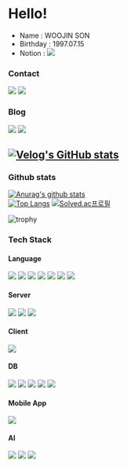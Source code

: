 # Hello!

- Name : WOOJIN SON
- Birthday : 1997.07.15  
- Notion : 
<a href="https://honorable-alto-0cf.notion.site/Son-Woojin-74fb7fd1c3604c01ab214c296aaccd42" target="_blank"><img src="https://img.shields.io/badge/notion-000000?style=flat-square&logo=notino&logoColor=white"/></a>

### Contact

<a href="mailto:wujins58@gmail.com" target="_blank"><img src="https://img.shields.io/badge/gmail-FFCD00?style=flat-square&logo=gmail&logoColor=white"/></a>
<a href="mailto:sierra_wj@kakao.com" target="_blank"><img src="https://img.shields.io/badge/kakao-EA4335?style=flat-square&logo=kakao&logoColor=white"/></a>

### Blog

<a href="https://www.instagram.com/s.wj97/" target="_blank"><img src="https://img.shields.io/badge/instagram-E4405F?style=flat-square&logo=instagram&logoColor=white"/></a>
<a href="https://velog.io/@sierra9707" target="_blank"><img src="https://img.shields.io/badge/velog-20C997?style=flat-square&logo=velog&logoColor=white"/></a>

[![Velog's GitHub stats](https://velog-readme-stats.vercel.app/api?name=sierra9707&slug=20220106-대학-생활-회고록)](https://velog.io/@sierra9707/20220106-%EB%8C%80%ED%95%99-%EC%83%9D%ED%99%9C-%ED%9A%8C%EA%B3%A0%EB%A1%9D)
----

### Github stats

[![Anurag's github stats](https://github-readme-stats.vercel.app/api?username=SierraSon97&show_icons=true&theme=radical)](https://github.com/anuraghazra/github-readme-stats)  
[![Top Langs](https://github-readme-stats.vercel.app/api/top-langs/?username=SierraSon97)](https://github.com/anuraghazra/github-readme-stats)
[![Solved.ac프로필](http://mazassumnida.wtf/api/v2/generate_badge?boj=sierra_9707)](https://solved.ac/sierra_9707)

![trophy](https://github-profile-trophy.vercel.app/?username=SierraSon97)

### Tech Stack
#### Language
<div>
  <img src="https://img.shields.io/badge/C++-00599C?style=flat&logo=#512BD4&logoColor=white"/>
  <img src="https://img.shields.io/badge/Java-007396?style=flat&logo=#512BD4&logoColor=white"/>
  <img src="https://img.shields.io/badge/Kotlin-7F52FF?style=flat&logo=#512BD4&logoColor=white"/>
  <img src="https://img.shields.io/badge/Python-3776AB?style=flat&logo=#512BD4&logoColor=white"/>
  <img src="https://img.shields.io/badge/Javascript-F7DF1E?style=flat&logo=#512BD4&logoColor=white"/>
  <img src="https://img.shields.io/badge/TypeScript-3178C6?style=flat&logo=#512BD4&logoColor=white"/>
  <img src="https://img.shields.io/badge/C Sharp-239120?style=flat&logo=#512BD4&logoColor=white"/>
</div>

#### Server
<div>
  <img src="https://img.shields.io/badge/Spring-6DB33F?style=flat-square&logo=Spring&logoColor=white"/>
  <img src="https://img.shields.io/badge/Spring Boot-6DB33F?style=flat-square&logo=Spring Boot&logoColor=white"/>
  <img src="https://img.shields.io/badge/Node.js-339933?style=flat-square&logo=Node.js&logoColor=white"/>
</div>

#### Client
<div>
  <img src="https://img.shields.io/badge/React-61DAFB?style=flat-square&logo=React&logoColor=white"/>
</div>

#### DB
<div>
  <img src="https://img.shields.io/badge/Oracle-F80000?style=flat-square&logo=Oracle&logoColor=white"/>
  <img src="https://img.shields.io/badge/MySQL-4479A1?style=flat-square&logo=MySQL&logoColor=white"/>
  <img src="https://img.shields.io/badge/MariaDB-003545?style=flat-square&logo=MariaDB&logoColor=white"/>
  <img src="https://img.shields.io/badge/MongoDB-47A248?style=flat-square&logo=MongoDB&logoColor=white"/>
  <img src="https://img.shields.io/badge/Firebase-FFCA28?style=flat-square&logo=Firabase&logoColor=white"/>
</div>

#### Mobile App
<div>
  <img src="https://img.shields.io/badge/Android-3DDC84?style=flat-square&logo=Android&logoColor=white"/>
</div>

#### AI
<div>
  <img src="https://img.shields.io/badge/Tensorflow-FF6F00?style=flat-square&logo=Tensorflow&logoColor=white"/>
  <img src="https://img.shields.io/badge/OpenCV-5C3EE8?style=flat-square&logo=OpenCV&logoColor=white"/>
  <img src="https://img.shields.io/badge/YOLO-00FFFF?style=flat-square&logo=YOLO&logoColor=white"/>
</div>
